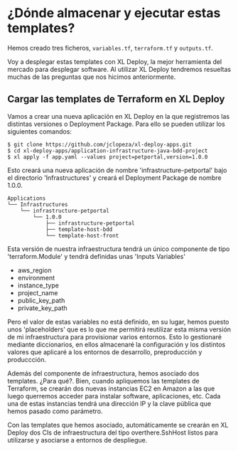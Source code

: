 # ¿Dónde almacenar y ejecutar estas templates?
Hemos creado tres ficheros, `variables.tf`, `terraform.tf` y `outputs.tf`.

Voy a desplegar estas templates con XL Deploy, la mejor herramienta del mercado para desplegar software. Al utilizar XL Deploy tendremos resueltas muchas de las preguntas que nos hicimos anteriormente.

## Cargar las templates de Terraform en XL Deploy
Vamos a crear una nueva aplicación en XL Deploy en la que registremos las distintas versiones o Deployment Package. Para ello se pueden utilizar los siguientes comandos:
```
$ git clone https://github.com/jclopeza/xl-deploy-apps.git
$ cd xl-deploy-apps/application-infrastructure-java-bdd-project
$ xl apply -f app.yaml --values project=petportal,version=1.0.0
```
Esto creará una nueva aplicación de nombre 'infrastructure-petportal' bajo el directorio 'Infrastructures' y creará el Deployment Package de nombre 1.0.0.
```
Applications
└── Infrastructures
    └── infrastructure-petportal
        └── 1.0.0
            ├── infrastructure-petportal
            ├── template-host-bdd
            └── template-host-front
```
Esta versión de nuestra infraestructura tendrá un único componente de tipo 'terraform.Module' y tendrá definidas unas 'Inputs Variables'
* aws_region
* environment
* instance_type
* project_name
* public_key_path
* private_key_path

Pero el valor de estas variables no está definido, en su lugar, hemos puesto unos 'placeholders' que es lo que me permitirá reutilizar esta misma versión de mi infraestructura para provisionar varios entornos. Esto lo gestionaré mediante diccionarios, en ellos almacenaré la configuración y los distintos valores que aplicaré a los entornos de desarrollo, preproducción y produccción.

Además del componente de infraestructura, hemos asociado dos templates. ¿Para qué?. Bien, cuando apliquemos las templates de Terraform, se crearán dos nuevas instancias EC2 en Amazon a las que luego querremos acceder para instalar software, aplicaciones, etc. Cada una de estas instancias tendrá una dirección IP y la clave pública que hemos pasado como parámetro.

Con las templates que hemos asociado, automáticamente se crearán en XL Deploy dos CIs de infraestructura del tipo overthere.SshHost listos para utilizarse y asociarse a entornos de despliegue.